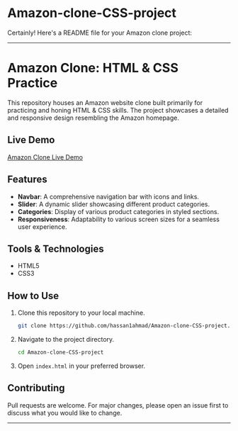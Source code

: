 # Amazon-clone-CSS-project
Certainly! Here's a README file for your Amazon clone project:

---

# Amazon Clone: HTML & CSS Practice

This repository houses an Amazon website clone built primarily for practicing and honing HTML & CSS skills. The project showcases a detailed and responsive design resembling the Amazon homepage.

## Live Demo

[Amazon Clone Live Demo](https://hassan1ahmad.github.io/Amazon-clone-CSS-project/)

## Features

- **Navbar**: A comprehensive navigation bar with icons and links.
- **Slider**: A dynamic slider showcasing different product categories.
- **Categories**: Display of various product categories in styled sections.
- **Responsiveness**: Adaptability to various screen sizes for a seamless user experience.

## Tools & Technologies

- HTML5
- CSS3

## How to Use

1. Clone this repository to your local machine.
   
   ```bash
   git clone https://github.com/hassan1ahmad/Amazon-clone-CSS-project.git
   ```

2. Navigate to the project directory.
   
   ```bash
   cd Amazon-clone-CSS-project
   ```

3. Open `index.html` in your preferred browser.

## Contributing

Pull requests are welcome. For major changes, please open an issue first to discuss what you would like to change.


---
